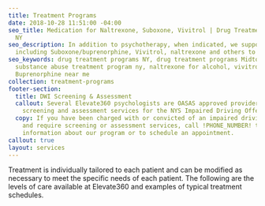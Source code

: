 ```yaml
---
title: Treatment Programs
date: 2018-10-28 11:51:00 -04:00
seo_title: Medication for Naltrexone, Suboxone, Vivitrol | Drug Treatment Programs
  NY
seo_description: In addition to psychotherapy, when indicated, we support medications,
  including Suboxone/buprenorphine, Vivitrol, naltrexone and others to aid in recovery.
seo_keywords: drug treatment programs NY, drug treatment programs Midtown Manhattan,
  substance abuse treatment program ny, naltrexone for alcohol, vivitrol shot, Suboxone,
  Buprenorphine near me
collection: treatment-programs
footer-section:
  title: DWI Screening & Assessment
  callout: Several Elevate360 psychologists are OASAS approved providers of clinical
    screening and assessment services for the NYS Impaired Driving Offender program.
  copy: If you have been charged with or convicted of an impaired driving offense
    and require screening or assessment services, call !PHONE_NUMBER! to get further
    information about our program or to schedule an appointment.
callout: true
layout: services
---
```


Treatment is individually tailored to each patient and can be modified as necessary to meet the specific needs of each patient. The following are the levels of care available at Elevate360 and examples of typical treatment schedules.
